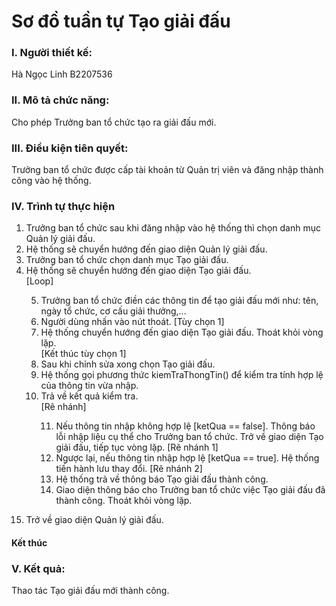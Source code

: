 # Sơ đồ tuần tự Tạo giải đấu

### I. Người thiết kế: 
Hà Ngọc Linh B2207536
### II. Mô tả chức năng:
Cho phép Trưởng ban tổ chức tạo ra giải đấu mới.
### III. Điều kiện tiên quyết:
Trưởng ban tổ chức được cấp tài khoản từ Quản trị viên và đăng nhập thành công vào hệ thống.
### IV. Trình tự thực hiện 
<ol>
    <li>Trưởng ban tổ chức sau khi đăng nhập vào hệ thống thì chọn danh mục Quản lý giải đấu.</li>
    <li>Hệ thống sẽ chuyển hướng đến giao diện Quản lý giải đấu.</li>
    <li>Trưởng ban tổ chức chọn danh mục Tạo giải đấu.</li>
    <li>Hệ thống sẽ chuyển hướng đến giao diện Tạo giải đấu.</li>
        [Loop]</br>
    <ol type="1" start="5">
        <li>Trưởng ban tổ chức điền các thông tin để tạo giải đấu mới như: tên, ngày tổ chức, cơ cấu giải thưởng,...</li>
        <li>Người dùng nhấn vào nút thoát. [Tùy chọn 1]</li>
        <li>Hệ thống chuyển hướng đến giao diện Tạo giải đấu. Thoát khỏi vòng lặp.</li> [Kết thúc tùy chọn 1]
        <li>Sau khi chỉnh sửa xong chọn Tạo giải đấu.</li>
        <li>Hệ thống gọi phương thức kiemTraThongTin() để kiểm tra tính hợp lệ của thông tin vừa nhập.</li>
        <li>Trả về kết quả kiểm tra.</li>
            [Rẽ nhánh]
        <ol type="1" start="11">
            <li>Nếu thông tin nhập không hợp lệ [ketQua == false]. Thông báo lỗi nhập liệu cụ thể cho Trưởng ban tổ chức. Trở về giao diện Tạo giải đấu, tiếp tục vòng lặp. [Rẽ nhánh 1]</li>
            <li>Ngược lại, nếu thông tin nhập hợp lệ [ketQua == true]. Hệ thống tiến hành lưu thay đổi. [Rẽ nhánh 2]</li>
            <li>Hệ thống trả về thông báo Tạo giải đấu thành công.</li>
            <li>Giao diện thông báo cho Trưởng ban tổ chức việc Tạo giải đấu đã thành công. Thoát khỏi vòng lặp.</li>
        </ol>
    </ol>
</ol>
<ol type="1" start="15">
    <li>Trở về giao diện Quản lý giải đấu.</li>
</ol>

#### Kết thúc

### V. Kết quả:
Thao tác Tạo giải đấu mới thành công.